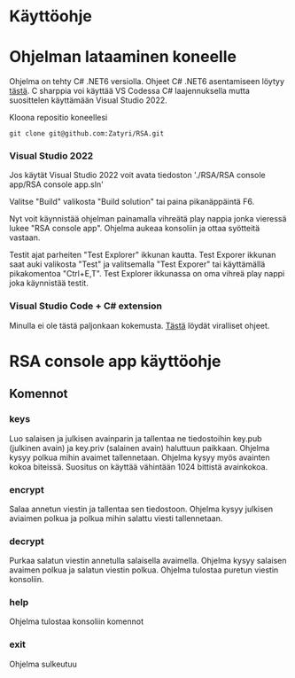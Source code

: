 # Käyttöohje

# Ohjelman lataaminen koneelle

Ohjelma on tehty C# .NET6 versiolla. Ohjeet C# .NET6 asentamiseen löytyy [tästä](https://dotnet.microsoft.com/en-us/download). C sharppia voi käyttää VS Codessa C# laajennuksella mutta suosittelen käyttämään Visual Studio 2022.

Kloona repositio koneellesi
```
git clone git@github.com:Zatyri/RSA.git
```

### Visual Studio 2022
Jos käytät Visual Studio 2022 voit avata tiedoston './RSA/RSA console app/RSA console app.sln'

Valitse "Build" valikosta "Build solution" tai paina pikanäppäintä F6.

Nyt voit käynnistää ohjelman painamalla vihreätä play nappia jonka vieressä lukee "RSA console app". Ohjelma aukeaa konsoliin ja ottaa syötteitä vastaan.

Testit ajat parheiten "Test Explorer" ikkunan kautta. Test Exporer ikkunan saat auki valikosta "Test" ja valitsemalla "Test Exporer" tai käyttämällä pikakomentoa "Ctrl+E,T". Test Explorer ikkunassa on oma vihreä play nappi joka käynnistää testit.

### Visual Studio Code + C# extension
Minulla ei ole tästä paljonkaan kokemusta. [Tästä](https://code.visualstudio.com/docs/languages/csharp) löydät viralliset ohjeet.

# RSA console app käyttöohje
## Komennot
### keys
Luo salaisen ja julkisen avainparin ja tallentaa ne tiedostoihin key.pub (julkinen avain) ja key.priv (salainen avain) haluttuun paikkaan. Ohjelma kysyy polkua mihin avaimet tallennetaan. Ohjelma kysyy myös avainten kokoa biteissä. Suositus on käyttää vähintään 1024 bittistä avainkokoa.
### encrypt
Salaa annetun viestin ja tallentaa sen tiedostoon. Ohjelma kysyy julkisen aviaimen polkua ja polkua mihin salattu viesti tallennetaan.
### decrypt
Purkaa salatun viestin annetulla salaisella avaimella. Ohjelma kysyy salaisen avaimen polkua ja salatun viestin polkua. Ohjelma tulostaa puretun viestin konsoliin.
### help
Ohjelma tulostaa konsoliin komennot
### exit
Ohjelma sulkeutuu
